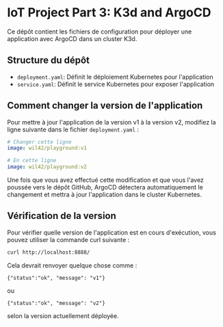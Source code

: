 # IoT Project Part 3: K3d and ArgoCD

Ce dépôt contient les fichiers de configuration pour déployer une application avec ArgoCD dans un cluster K3d.

## Structure du dépôt

- `deployment.yaml`: Définit le déploiement Kubernetes pour l'application
- `service.yaml`: Définit le service Kubernetes pour exposer l'application

## Comment changer la version de l'application

Pour mettre à jour l'application de la version v1 à la version v2, modifiez la ligne suivante dans le fichier `deployment.yaml` :

```yaml
# Changer cette ligne
image: wil42/playground:v1

# En cette ligne
image: wil42/playground:v2
```

Une fois que vous avez effectué cette modification et que vous l'avez poussée vers le dépôt GitHub, ArgoCD détectera automatiquement le changement et mettra à jour l'application dans le cluster Kubernetes.

## Vérification de la version

Pour vérifier quelle version de l'application est en cours d'exécution, vous pouvez utiliser la commande curl suivante :

```bash
curl http://localhost:8888/
```

Cela devrait renvoyer quelque chose comme :
```
{"status":"ok", "message": "v1"}
```

ou 

```
{"status":"ok", "message": "v2"}
```

selon la version actuellement déployée.
